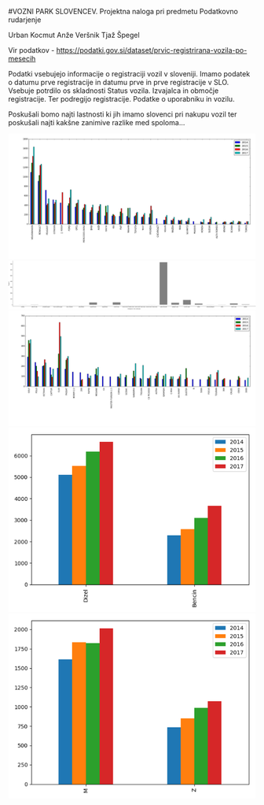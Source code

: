 #VOZNI PARK SLOVENCEV.
Projektna naloga pri predmetu Podatkovno rudarjenje

Urban Kocmut
Anže Veršnik
Tjaž Špegel

Vir podatkov - https://podatki.gov.si/dataset/prvic-registrirana-vozila-po-mesecih

Podatki vsebujejo informacije o registraciji vozil v sloveniji.
Imamo podatek o datumu prve registracije in datumu
prve in prve registracije v SLO. Vsebuje potrdilo os skladnosti
Status vozila. Izvajalca in območje registracije. Ter podregijo
registracije. Podatke o uporabniku in vozilu.

Poskušali bomo najti lastnosti ki jih imamo slovenci
pri nakupu vozil ter poskušali najti kakšne zanimive razlike med spoloma...

![znamke](https://github.com/UrbanKocmut/PR17AUT/blob/master/pictures/priljubljeneZnamke.png)
![vozila](https://github.com/UrbanKocmut/PR17AUT/blob/master/pictures/RegistriranaVozila.png)
![modeli](https://github.com/UrbanKocmut/PR17AUT/blob/master/pictures/priljubljeniModeli.png)
![modeli](https://github.com/UrbanKocmut/PR17AUT/blob/master/pictures/st_vozil_diz_ben.png)
![modeli](https://github.com/UrbanKocmut/PR17AUT/blob/master/pictures/st_vozil_mz.png)
